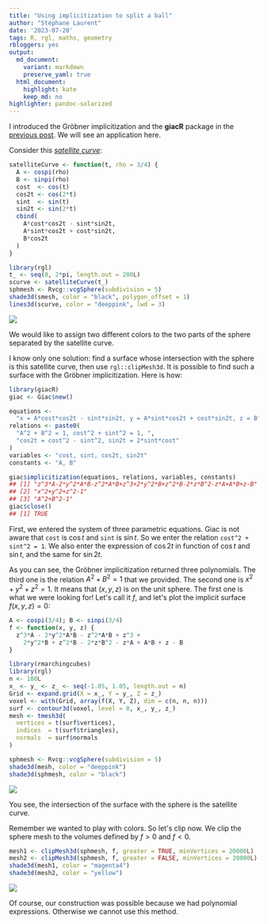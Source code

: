 ```yaml
---
title: "Using implicitization to split a ball"
author: "Stéphane Laurent"
date: '2023-07-20'
tags: R, rgl, maths, geometry
rbloggers: yes
output:
  md_document:
    variant: markdown
    preserve_yaml: true
  html_document:
    highlight: kate
    keep_md: no
highlighter: pandoc-solarized
---
```


I introduced the Gröbner implicitization and the **giacR** package in
the [previous
post](https://laustep.github.io/stlahblog/posts/giacR01.html). We will
see an application here.

Consider this [*satellite
curve*](https://mathcurve.com/courbes3d.gb/satellite/satellite.shtml):

``` r
satelliteCurve <- function(t, rho = 3/4) {
  A <- cospi(rho)
  B <- sinpi(rho)
  cost  <- cos(t)
  cos2t <- cos(2*t)
  sint  <- sin(t)
  sin2t <- sin(2*t)
  cbind(
    A*cost*cos2t - sint*sin2t, 
    A*sint*cos2t + cost*sin2t, 
    B*cos2t
  )
}

library(rgl)
t_ <- seq(0, 2*pi, length.out = 200L)
scurve <- satelliteCurve(t_)
sphmesh <- Rvcg::vcgSphere(subdivision = 5)
shade3d(smesh, color = "black", polygon_offset = 1)
lines3d(scurve, color = "deeppink", lwd = 3)
```

![](./figures/satelliteCurve.gif)

We would like to assign two different colors to the two parts of the
sphere separated by the satellite curve.

I know only one solution: find a surface whose intersection with the
sphere is this satellite curve, then use `rgl::clipMesh3d`. It is
possible to find such a surface with the Gröbner implicitization. Here
is how:

``` r
library(giacR)
giac <- Giac$new()

equations <-
  "x = A*cost*cos2t - sint*sin2t, y = A*sint*cos2t + cost*sin2t, z = B*cos2t"
relations <- paste0(
  "A^2 + B^2 = 1, cost^2 + sint^2 = 1, ",
  "cos2t = cost^2 - sint^2, sin2t = 2*sint*cost" 
)
variables <- "cost, sint, cos2t, sin2t"
constants <- "A, B"

giac$implicitization(equations, relations, variables, constants)
## [1] "z^3*A-2*y^2*A*B-z^2*A*B+z^3+2*y^2*B+z^2*B-2*z*B^2-z*A+A*B+z-B"
## [2] "x^2+y^2+z^2-1"                                                
## [3] "A^2+B^2-1"
giac$close()
## [1] TRUE
```

First, we entered the system of three parametric equations. Giac is not
aware that `cost` is $\cos t$ and `sint` is $\sin t$. So we enter the
relation `cost^2 + sint^2 = 1`. We also enter the expression of
$\cos 2t$ in function of $\cos t$ and $\sin t$, and the same for
$\sin 2t$.

As you can see, the Gröbner implicitization returned three polynomials.
The third one is the relation $A^2 + B^2 = 1$ that we provided. The
second one is $x^2 + y^2 + z^2 = 1$. It means that $(x, y, z)$ is on the
unit sphere. The first one is what we were looking for! Let's call it
$f$, and let's plot the implicit surface $f(x,y,z) = 0$:

``` r
A <- cospi(3/4); B <- sinpi(3/4)
f <- function(x, y, z) {
  z^3*A - 2*y^2*A*B - z^2*A*B + z^3 + 
    2*y^2*B + z^2*B - 2*z*B^2 - z*A + A*B + z - B
}

library(rmarchingcubes)
library(rgl)
n <- 100L
x_ <- y_ <- z_ <- seq(-1.05, 1.05, length.out = n)
Grid <- expand.grid(X = x_, Y = y_, Z = z_)
voxel <- with(Grid, array(f(X, Y, Z), dim = c(n, n, n)))
surf <- contour3d(voxel, level = 0, x_, y_, z_)
mesh <- tmesh3d(
  vertices = t(surf$vertices),
  indices  = t(surf$triangles),
  normals  = surf$normals
)

sphmesh <- Rvcg::vcgSphere(subdivision = 5)
shade3d(mesh, color = "deeppink")
shade3d(sphmesh, color = "black")
```

![](./figures/satelliteSurface.gif)

You see, the intersection of the surface with the sphere is the
satellite curve.

Remember we wanted to play with colors. So let's clip now. We clip the
sphere mesh to the volumes defined by $f > 0$ and $f < 0$.

``` r
mesh1 <- clipMesh3d(sphmesh, f, greater = TRUE, minVertices = 20000L)
mesh2 <- clipMesh3d(sphmesh, f, greater = FALSE, minVertices = 20000L)
shade3d(mesh1, color = "magenta4")
shade3d(mesh2, color = "yellow")
```

![](./figures/satelliteBall.gif)

Of course, our construction was possible because we had polynomial
expressions. Otherwise we cannot use this method.
